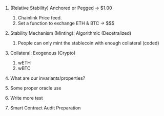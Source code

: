 1. (Relative Stability) Anchored or Pegged -> $1.00
   1. Chainlink Price feed.
   2. Set a function to exchange ETH & BTC -> $$$
2. Stability Mechanism (Minting): Algorithmic (Decetralized)
   1. People can only mint the stablecoin with enough collateral (coded)
3. Collateral: Exogenous (Crypto)

   1. wETH
   2. wBTC

4. What are our invariants/properties?

5. Some proper oracle use
6. Write more test
7. Smart Contract Audit Preparation
